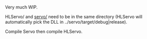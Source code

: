Very much WIP.

HLServo/ and [servo/](https://github.com/servo/servo) need to be in the same directory (HLServo will automatically pick the DLL in ../servo/target/debug|release).

Compile Servo then compile HLServo.

